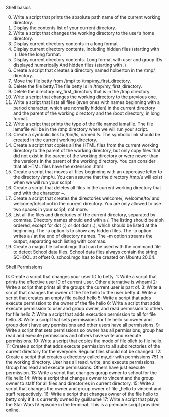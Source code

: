 Shell basics

0. Write a script that prints the absolute path name of the current working directory.
1. Display the contents list of your current directory.
2. Write a script that changes the working directory to the user’s home directory.
3. Display current directory contents in a long format
4. Display current directory contents, including hidden files (starting with .). Use the long format. 
5. Display current directory contents. Long format with user and group IDs displayed numerically And hidden files (starting with .) 
6. Create a script that creates a directory named holberton in the /tmp/ directory. 
7. Move the file betty from /tmp/ to /tmp/my_first_directory. 
8. Delete the file betty.The file betty is in /tmp/my_first_directory. 
9. Delete the directory my_first_directory that is in the /tmp directory. 
10. Write a script that changes the working directory to the previous one. 
11. Write a script that lists all files (even ones with names beginning with a period character, which are normally hidden) in the current directory and the parent of the           working directory and the /boot directory, in long format. 
12. Write a script that prints the type of the file named iamafile. The file iamafile will be in the /tmp directory when we will run your script. 
13. Create a symbolic link to /bin/ls, named _ls_. The symbolic link should be created in the current working directory. 
14. Create a script that copies all the HTML files from the current working directory to the parent of the working directory, but only copy files that did not exist in the           parent of the working directory or were newer than the versions in the parent of the working directory. You can consider that all HTML files have the extension .html 
15. Create a script that moves all files beginning with an uppercase letter to the directory /tmp/u. You can assume that the directory /tmp/u will exist when we will run your       script 
16. Create a script that deletes all files in the current working directory that end with the character ~. 
17. Create a script that creates the directories welcome/, welcome/to/ and welcome/to/school in the current directory. You are only allowed to use two spaces in your script,         not more. 
18. List all the files and directories of the current directory, separated by commas. Directory names should end with a /. The listing should be alph ordered, except for dot (.)     or dot dot (..), which should be listed at the beginning. The -a option is to show any hidden files. The -p option writes a / at the end of directory names. The -m option       streams the output, separating each listing with commas. 
19. Create a magic file school.mgc that can be used with the command file to detect School data files. School data files always contain the string SCHOOL at offset 0. school.mgc     has to be created on Ubuntu 20.04.

Shell Permissions

0: Create a script that changes your user ID to betty.
1: Write a script that prints the effective user ID of current user. Other alternative is whoami
2: Write a script that prints all the groups the current user is part of.
3: Write a script that changes the owner of the file hello to the user betty
4: Write a script that creates an empty file called hello
5: Write a script that adds execute permission to the owner of the file hello
6: Write a script that adds execute permission to user and group owner, and read permission to others for file hello
7: Write a script that adds execution permission to all for file hello.
8: Write a script that sets permissions for file hello so owner and group don't have any permissions and other users have all permissions.
9: Write a script that sets permissions so owner has all permissions, group has read and execute permissions and others have write and execute permissions.
10: Write a script that copies the mode of file olleh to file hello.
11: Create a script that adds execute permission to all subdirectories of the current directory for the everyone. Regular files should not be changed.
12: Create a script that creates a directory called my_dir with permissions 751 in the working directory. User has all read, write, and execute permissions. Group has read and       execute permissions. Others have just execute permission.
13: Write a script that changes gorup owner to school for the file hello
14: Write a script that changes owner to vincent and the group owner to staff for all files and directories in current directory.
15: Write a script that changes the owner and group owner of file _hello to vincent and staff respectively.
16: Write a script that changes owner of the file hello to betty only if it is currently owned by guillaume
17: Write a script that plays the Star Wars IV episode in the terminal. This is a premade script provided online.
